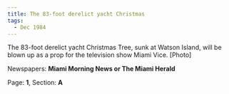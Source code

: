 ```yaml
---  
title: The 83-foot derelict yacht Christmas  
tags:  
  - Dec 1984  
---  
```

  
The 83-foot derelict yacht Christmas Tree, sunk at Watson Island, will be blown up as a prop for the television show Miami Vice. [Photo]  
  
Newspapers: **Miami Morning News or The Miami Herald**  
  
Page: **1**, Section: **A** 
